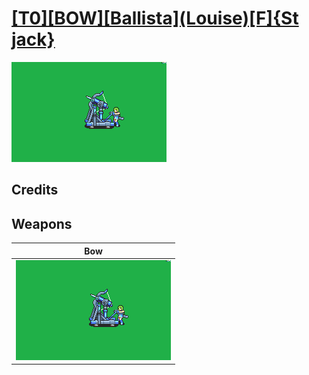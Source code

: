 # [\[T0\]\[BOW\]\[Ballista\]\(Louise\)\[F\]{St jack}](./)

<img src="./5.%20Bow%20(Ballista)/Bow_000.png" alt="[T0][BOW][Ballista](Louise)[F]{St jack} standing" />

## Credits



## Weapons


|Bow |
|  :---: |
| <img alt="Bow animation" src="./5.%20Bow%20(Ballista)/Bow.gif" /> |
